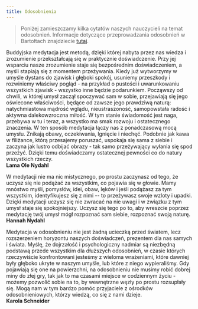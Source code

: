 ```yaml
---
title: Odosobnienia
---
```


> Poniżej zamieszczamy kilka cytatów naszych nauczycieli na temat odosobnień. Informacje dotyczące przeprowadzania odosobnień w Bartołtach znajdziecie [tutaj](/pokoje_domki).

Buddyjska medytacja jest metodą, dzięki której nabyta przez nas wiedza i zrozumienie przekształcają się w praktycznie doświadczenie. Przy jej wsparciu nasze zrozumienie staje się bezpośrednim doświadczeniem, a myśli stapiają się z momentem przeżywania. Kiedy już wytworzymy w umyśle dystans do zjawisk i głęboki spokój, usuniemy przeszkody i rozwiniemy właściwy pogląd - na przykład o pustości i uwarunkowaniu wszystkich zjawisk - wszystko inne będzie podarunkiem. Począwszy od chwili, w której umysł zaczął spoczywać sam w sobie, przejawiają się jego oświecone właściwości, będące od zawsze jego prawdziwą naturą: natychmiastowa mądrość wglądu, nieustraszoność, samopowstała radość i aktywna dalekowzroczna miłość. W tym stanie świadomość jest naga, przebywa w tu i teraz, a wszystko ma smak rozwoju i ostatecznego znaczenia. W ten sposób medytacja łączy nas z ponadczasową mocą umysłu. Znikają obawy, oczekiwania, lgnięcie i niechęć. Podobnie jak kawa w filiżance, którą przesajemy poruszać, uspokaja się sama z siebie i zaczyna jak lustro odbijać obrazy - tak samo przeżywający wyłania się spod przeżyć. Dzięki temu doświadczamy ostatecznej pewności co do natury wszystkich rzeczy.\
**Lama Ole Nydahl**

W medytacji nie ma nic mistycznego, po prostu zaczynasz od tego, że uczysz się nie podążać za wszystkim, co pojawia się w głowie. Mamy mnóstwo myśli, pomysłów, idei, obaw, lęków i jeśli podążasz za tym wszystkim, identyfikujesz się z nimi -- to przeżywasz swoje wzloty i upadki. Dzięki medytacji uczysz się nie zwracać na nie uwagi i w związku z tym umysł staje się spokojniejszy. Uczysz się tego po to, aby wreszcie poprzez medytację twój umysł mógł rozpoznać sam siebie, rozpoznać swoją naturę.\
**Hannah Nydahl**

Medytacja w odosobnieniu nie jest żadną ucieczką przed światem, lecz rozszerzeniem horyzontu naszych doświadczeń, prezentem dla nas samych i świata. Myślę, że dojrzałość i psychologiczny nadmiar są niezbędną podstawą przede wszystkim dla dłuższych odosobnień, w czasie których rzeczywiście konfrontowani jesteśmy z wieloma wrażeniami, które dawniej były głęboko ukryte w naszym umyśle, lub które z niego wypieraliśmy. Gdy pojawiają się one na powierzchni, na odosobnieniu nie musimy robić dobrej miny do złej gry, tak jak to ma czasami miejsce w codziennym życiu - możemy pozwolić sobie na to, by wewnętrzne węzły po prostu rozsupłały się. Mogą nam w tym bardzo pomóc przyjaciele z ośrodków odosobnieniowych, którzy wiedzą, co się z nami dzieje.\
**Karola Schneider**
